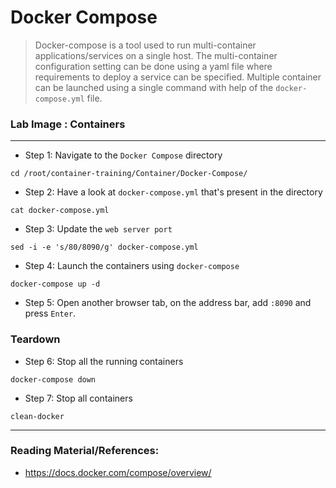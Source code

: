 # Docker Compose

> Docker-compose is a tool used to run multi-container applications/services on a single host. The multi-container configuration setting can be done using a yaml file where requirements to deploy a service can be specified. Multiple container can be launched using a single command with help of the `docker-compose.yml` file.

### **Lab Image : Containers**

---

* Step 1: Navigate to the `Docker Compose` directory

```commandline
cd /root/container-training/Container/Docker-Compose/
```

* Step 2: Have a look at `docker-compose.yml` that's present in the directory

```commandline
cat docker-compose.yml
```

* Step 3: Update the `web server port`

```commanline
sed -i -e 's/80/8090/g' docker-compose.yml
```

* Step 4: Launch the containers using `docker-compose`

```commandline
docker-compose up -d
```

* Step 5: Open another browser tab, on the address bar, add `:8090` and press `Enter`.


### Teardown

* Step 6: Stop all the running containers

```commandline
docker-compose down
```

* Step 7: Stop all containers

```commandline
clean-docker
```

---

### Reading Material/References:

* https://docs.docker.com/compose/overview/

